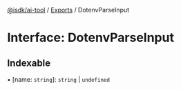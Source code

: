 [@isdk/ai-tool](../README.md) / [Exports](../modules.md) / DotenvParseInput

# Interface: DotenvParseInput

## Indexable

▪ [name: `string`]: `string` \| `undefined`

